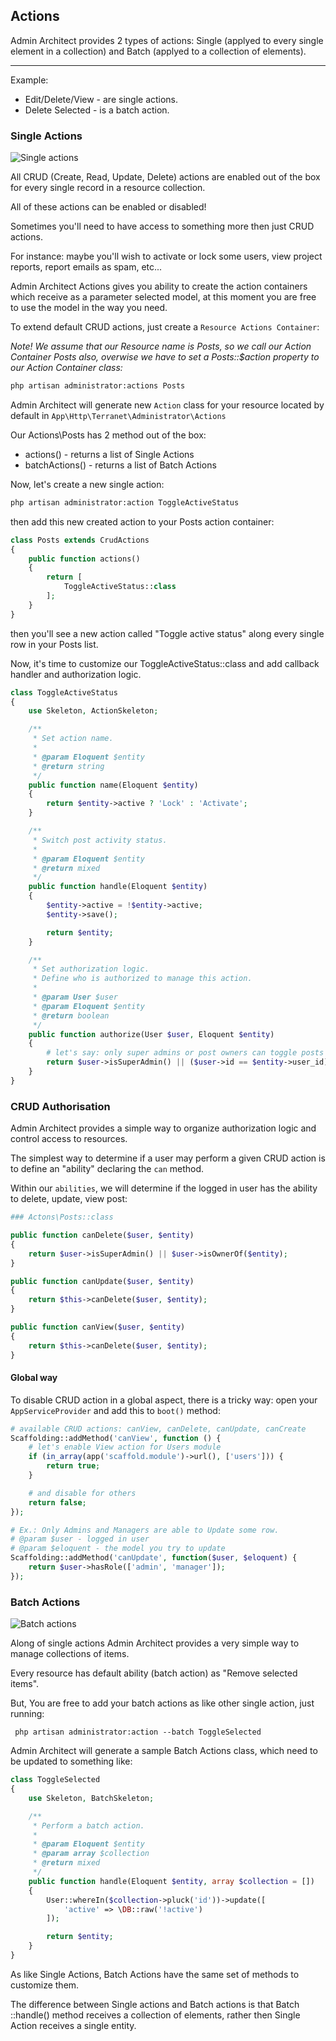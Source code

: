 ## Actions

Admin Architect provides 2 types of actions: Single (applyed to every single element in a collection) and Batch (applyed to a collection of elements).

* * *

Example:

* Edit/Delete/View - are single actions.
* Delete Selected - is a batch action.

### Single Actions

![Single actions](http://docs.adminarchitect.com/docs/images/index/single_actions.jpg)

All CRUD (Create, Read, Update, Delete) actions are enabled out of the box for every single record in a resource collection.

All of these actions can be enabled or disabled!

Sometimes you'll need to have access to something more then just CRUD actions.

For instance: maybe you'll wish to activate or lock some users, view project reports, report emails as spam, etc...

Admin Architect Actions gives you ability to create the action containers which receive as a parameter selected model, at this moment you are free to use the model in the way you need.

To extend default CRUD actions, just create a `Resource Actions Container`:

*Note! We assume that our Resource name is Posts, so we call our Action Container Posts also, overwise we have to set a Posts::$action property to our Action Container class:*

```bash
php artisan administrator:actions Posts
```

Admin Architect will generate new `Action` class for your resource located by default in `App\Http\Terranet\Administrator\Actions`

Our Actions\Posts has 2 method out of the box:

* actions() - returns a list of Single Actions
* batchActions() - returns a list of Batch Actions

Now, let's create a new single action:

```bash
php artisan administrator:action ToggleActiveStatus
```

then add this new created action to your Posts action container:

```php 
class Posts extends CrudActions
{
    public function actions()
    {
        return [
            ToggleActiveStatus::class
        ];
    }
}
```

then you'll see a new action called "Toggle active status" along every single row in your Posts list.

Now, it's time to customize our ToggleActiveStatus::class and add callback handler and authorization logic.

```php
class ToggleActiveStatus
{
    use Skeleton, ActionSkeleton;

	/**
	 * Set action name.
	 *
	 * @param Eloquent $entity
	 * @return string
	 */
    public function name(Eloquent $entity)
    {
        return $entity->active ? 'Lock' : 'Activate';
    }

    /**
     * Switch post activity status.
     *
     * @param Eloquent $entity
     * @return mixed
     */
    public function handle(Eloquent $entity)
    {
        $entity->active = !$entity->active;
        $entity->save();

        return $entity;
    }

	/**
	 * Set authorization logic.
	 * Define who is authorized to manage this action.
	 *
	 * @param User $user
	 * @param Eloquent $entity
	 * @return boolean
	 */
    public function authorize(User $user, Eloquent $entity)
    {
        # let's say: only super admins or post owners can toggle posts's active status.
        return $user->isSuperAdmin() || ($user->id == $entity->user_id);
    }
}
```

### CRUD Authorisation

Admin Architect provides a simple way to organize authorization logic and control access to resources.

The simplest way to determine if a user may perform a given CRUD action is to define an "ability" declaring the `can` method.

Within our `abilities`, we will determine if the logged in user has the ability to delete, update, view post:

```php
### Actons\Posts::class

public function canDelete($user, $entity)
{
    return $user->isSuperAdmin() || $user->isOwnerOf($entity);
}

public function canUpdate($user, $entity)
{
    return $this->canDelete($user, $entity);
}

public function canView($user, $entity)
{
    return $this->canDelete($user, $entity);
}
```

#### Global way

To disable CRUD action in a global aspect, there is a tricky way: 
open your `AppServiceProvider` and add this to `boot()` method:

```php
# available CRUD actions: canView, canDelete, canUpdate, canCreate
Scaffolding::addMethod('canView', function () {
    # let's enable View action for Users module
    if (in_array(app('scaffold.module')->url(), ['users'])) {
        return true;
    }

    # and disable for others
    return false;
});

# Ex.: Only Admins and Managers are able to Update some row.
# @param $user - logged in user
# @param $eloquent - the model you try to update
Scaffolding::addMethod('canUpdate', function($user, $eloquent) {
    return $user->hasRole(['admin', 'manager']);
});
```

### Batch Actions

![Batch actions](http://docs.adminarchitect.com/docs/images/index/batch_actions.jpg)

Along of single actions Admin Architect provides a very simple way to manage collections of items.

Every resource has default ability (batch action) as "Remove selected items".

But, You are free to add your batch actions as like other single action, just running:
```
 php artisan administrator:action --batch ToggleSelected
```

Admin Architect will generate a sample Batch Actions class, which need to be updated to something like:

```php
class ToggleSelected
{
    use Skeleton, BatchSkeleton;

    /**
     * Perform a batch action.
     *
     * @param Eloquent $entity
     * @param array $collection
     * @return mixed
     */
    public function handle(Eloquent $entity, array $collection = [])
    {
        User::whereIn($collection->pluck('id'))->update([
            'active' => \DB::raw('!active')
        ]);

        return $entity;
    }
}
```

As like Single Actions, Batch Actions have the same set of methods to customize them.

The difference between Single actions and Batch actions is that Batch ::handle() method receives a collection of elements, rather then Single Action receives a single entity.
